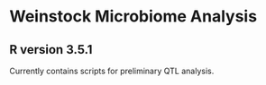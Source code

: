 # Weinstock Microbiome Analysis

## R version 3.5.1



Currently contains scripts for preliminary QTL analysis. 
